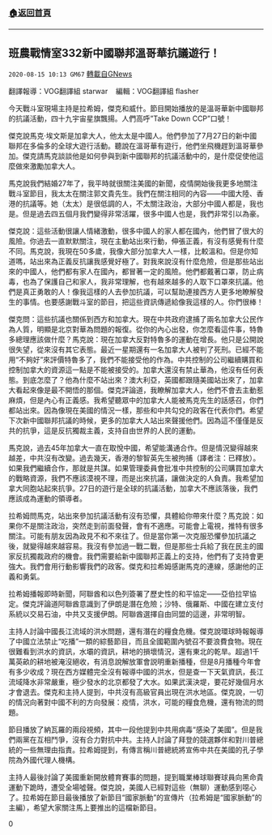###  [:house:返回首頁](https://github.com/ourhimalayas/txt)
---

## 班農戰情室332新中國聯邦溫哥華抗議遊行！
`2020-08-15 10:13 GM67` [轉載自GNews](https://gnews.org/zh-hant/298102/)

翻譯報導：VOG翻譯組 starwar    編輯：VOG翻譯組 flasher



今天戰斗室現場主持是拉希姆，傑克和威什。節目開始播放的是溫哥華新中國聯邦的抗議活動，四十九宇宙星旗飄揚。人們高呼”Take Down CCP”口號！

傑克說馬克·埃文斯是加拿大人，他太太是中國人。他們參加了7月27日的新中國聯邦在多倫多的全球大遊行活動。聽說在溫哥華有遊行，他們坐飛機趕到溫哥華參加。傑克請馬克談談他是如何參與到新中國聯邦的抗議活動中的，是什麼促使他這麼做來激勵加拿大人。

馬克說我們結婚27年了，我平時就很關注美國的新聞，疫情開始後我更多地關注戰斗室節目，我太太在關注郭文貴先生。我們在關注相同的內容——中國大陸、香港的抗議等。她（太太）是很低調的人，不太關注政治，大部分中國人都是，我也是。但是過去四五個月我們變得非常活躍，很多中國人也是，我們非常引以為豪。

傑克說：這些活動很讓人情緒激動，很多中國人的家人都在國內，他們冒了很大的風險。你過去一直默默關注，現在主動站出來行動，伸張正義，有沒有感覺有什麼不同。馬克說，我現在50多歲，我像大部分加拿大人一樣，比較溫和。但是你知道嗎，站出來為正義反抗讓我感覺好極了。對我來說沒有什麼危險，但是那些站出來的中國人，他們都有家人在國內，都冒著一定的風險。他們都戴著口罩，防止病毒，也為了保護自己和家人，我非常理解，也有越來越多的人取下口罩來抗議。他們是真正勇敢的人！像我這樣的人去參加抗議，可以幫助連接西方人更多地瞭解發生的事情。也要感謝戰斗室的節目，把這些資訊傳遞給像我這樣的人。你們很棒！

傑克問：這些抗議也關係到西方和加拿大。現在中共政府逮捕了兩名加拿大公民作為人質，明顯是北京對華為問題的報復。從你的內心出發，你怎麼看這件事，特魯多總理應該做什麼？馬克說：現在加拿大反對特魯多的運動在增長。他只是公開說很失望，從來沒有其它表態。最近一星期還有一名加拿大人被判了死刑。已經不能用“不夠好”來評價特魯多了，我們不能接受他的作為。中共控制的公司繼續購買和控制加拿大的資源這一點是不能被接受的。加拿大還沒有禁止華為，他沒有任何表態。到底怎麼了？他為什麼不站出來？澳大利亞，英國都跟隨美國站出來了，加拿大看起來像是最不開悟的那個。傑克評論道，我瞭解加拿大人，他們不會去主動惹麻煩，但是內心有正義感。我希望聽眾中的加拿大人能被馬克先生的話感召，你們都站出來。因為像現在美國的情況一樣，那些和中共勾兌的政客在代表你們。希望下次新中國聯邦抗議的時候，更多的加拿大人站出來聲援他們。因為這不僅僅是反共的抗爭，這是反抗獨裁主義，支持自由世界的人民的運動。

馬克說，過去45年加拿大一直在取悅中國，希望能溝通合作。但是情況變得越來越差，中共沒有改變。過去幾天，香港的黎智英先生被拘捕（譯者注：已釋放）。如果我們繼續合作，那就是共謀。如果管理委員會批准中共控制的公司購買加拿大的戰略資源，我們不應該漠視不理，而是出來抗議，讓做決定的人負責。我希望加拿大同胞站起來抗爭。27日的遊行是全球的抗議活動，加拿大不應該落後，我們應該成為運動的領導者。

拉希姆問馬克，站出來參加抗議活動有沒有恐懼，具體給你帶來什麼？馬克說：如果你不是關注政治，突然走到前面發聲，會有不適應。可能會上電視，推特有很多關注。可能有朋友因為政見不和不來往了。但是當你第一次克服恐懼參加抗議之後，就變得越來越容易。我沒有參加過一戰二戰，但是那些士兵給了我在民主的國家反抗獨裁政府的機會。我們需要給新中國聯邦正義上的支持，他們有了支持會更強大。我們會用行動影響我們的政客。傑克和拉希姆感謝馬克的連線，感謝他的正義和勇氣。

拉希姆播報即時新聞，阿聯酋和以色列簽署了歷史性的和平協定——亞伯拉罕協定。傑克評論道阿聯酋意識到了伊朗是潛在危險；沙特、俄羅斯、中國在建立支付系統以交易石油，中共又支援伊朗。阿聯酋選擇自由同盟的這邊，非常明智。

主持人討論中國長江流域的洪水問題，還有潛在的糧食危機。傑克說環球時報報導了中國立法禁止“吃播”一類的綜藝節目，而且全國範圍內號召不要浪費食物。現在很難看到洪水的資訊，水壩的資訊，耕地的損壞情況，還有東北的乾旱。超過1千萬英畝的耕地被淹沒絕收，有消息說解放軍會説明重新播種，但是8月播種今年會有多少收成？現在西方媒體完全沒有報導中國的洪水，但是查一下天氣資訊，長江流域降水非常嚴重，極少發水的北京都發了大水。如果武漢決堤，要花好幾個月水才會退去。傑克和主持人提到，中共沒有高級官員出現在洪水地區。傑克說，一切的情況向著對中國不利的方向發展：疫情，洪水，可能的糧食危機，還有物流的問題。

節目播放了納瓦羅的兩段視頻，其中一段他提到中共用病毒“感染了美國”。但是我們兩黨在互相鬥爭，沒有合力對抗中共。主持人討論了拜登的競選夥伴和對川普總統的一些無理由指責。拉希姆提到，有傳言稱川普總統將宣佈中共在美國的孔子學院為外國代理人機構。

主持人最後討論了美國重新開放體育賽事的問題，提到職業棒球聯賽球員向黑命貴運動下跪時，遭受全場噓聲。傑克說，美國人已經對這些（無聊）運動感到噁心了。拉希姆在節目最後播放了新節目“國家脈動”的宣傳片（拉希姆是“國家脈動”的主編），希望大家關注馬上要推出的這檔新節目。

0
